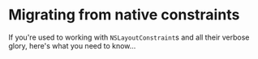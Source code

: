 # Migrating from native constraints
If you're used to working with `NSLayoutConstraint`s and all their verbose glory, here's what you need to know...
